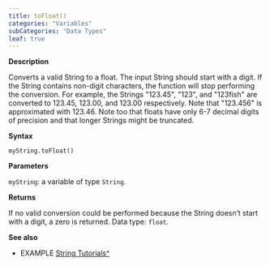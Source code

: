 ```yaml
---
title: toFloat()
categories: "Variables"
subCategories: "Data Types"
leaf: true
---
```


**Description**

Converts a valid String to a float. The input String should start with a
digit. If the String contains non-digit characters, the function will
stop performing the conversion. For example, the Strings "123.45",
"123", and "123fish" are converted to 123.45, 123.00, and 123.00
respectively. Note that "123.456" is approximated with 123.46. Note too
that floats have only 6-7 decimal digits of precision and that longer
Strings might be truncated.

**Syntax**

`myString.toFloat()`

**Parameters**

`myString`: a variable of type `String`.

**Returns**

If no valid conversion could be performed because the String doesn’t
start with a digit, a zero is returned. Data type: `float`.

**See also**

-   EXAMPLE [String
    Tutorials^](https://www.arduino.cc/en/Tutorial/BuiltInExamples#strings)

